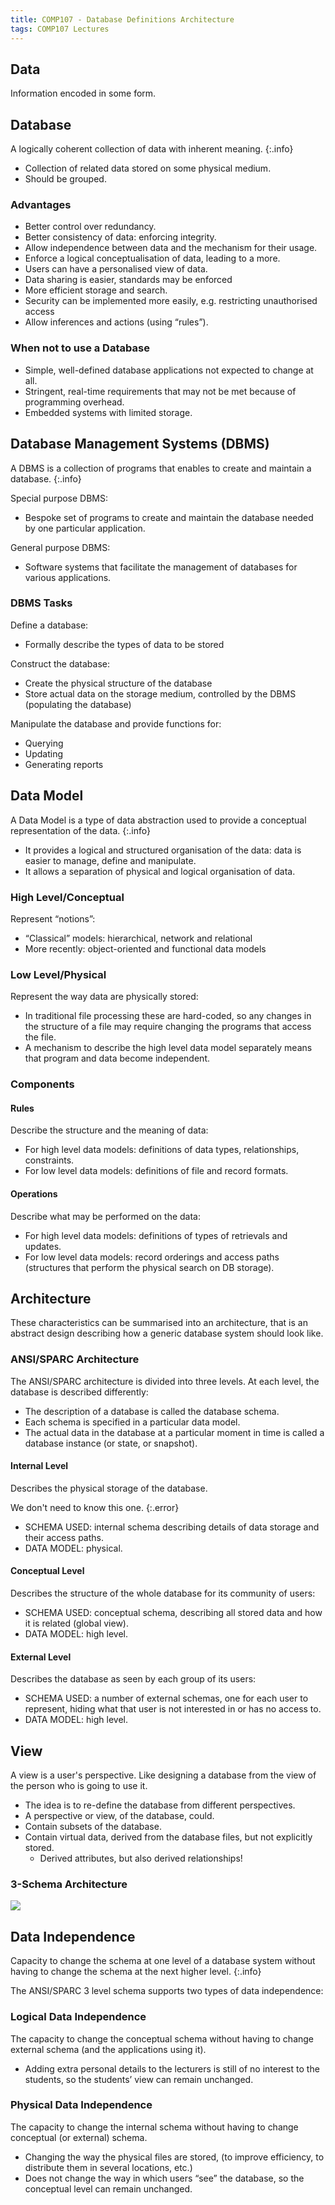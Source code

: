 ```yaml
---
title: COMP107 - Database Definitions Architecture
tags: COMP107 Lectures
---
```

## Data
Information encoded in some form.

## Database
A logically coherent collection of data with inherent meaning.
{:.info}

* Collection of related data stored on some physical medium.
* Should be grouped.

### Advantages
* Better control over redundancy.
* Better consistency of data: enforcing integrity.
* Allow independence between data and the mechanism for their usage.
* Enforce a logical conceptualisation of data, leading to a more.
* Users can have a personalised view of data.
* Data sharing is easier, standards may be enforced 
* More efficient storage and search.
* Security can be implemented more easily, e.g. restricting unauthorised access 
* Allow inferences and actions (using “rules”).

### When not to use a Database
* Simple, well-defined database applications not 
expected to change at all.
* Stringent, real-time requirements that may not 
be met because of programming overhead.
* Embedded systems with limited storage.

## Database Management Systems (DBMS)
A DBMS is a collection of programs that enables to create and maintain a database.
{:.info}

Special purpose DBMS:  

* Bespoke set of programs to create and maintain the database needed by one particular application.

General purpose DBMS: 
 
* Software systems that facilitate the management of databases for various applications.

### DBMS Tasks
Define a database: 

* Formally describe the types of data to be stored 

Construct the database:

* Create the physical structure of the database 
* Store actual data on the storage medium, 
controlled by the DBMS (populating the database)

Manipulate the database and provide functions for: 
 
* Querying
* Updating
* Generating reports

## Data Model
A Data Model is a type of data abstraction used to provide a conceptual representation of the data.
{:.info}

* It provides a logical and structured organisation of the data: data is easier to manage, define and
manipulate.
* It allows a separation of physical and logical
organisation of data.

### High Level/Conceptual
Represent “notions”:

* “Classical” models: hierarchical, network and relational
* More recently: object-oriented and functional data models

### Low Level/Physical
Represent the way data are physically stored:

* In traditional file processing these are hard-coded, so any changes in the structure of a file may require changing the programs that access the file.
* A mechanism to describe the high level data model separately means that program and data become independent.

### Components
#### Rules
Describe the structure and the meaning of data:

* For high level data models: definitions of data types, relationships, constraints.
* For low level data models: definitions of file and record formats.

#### Operations
Describe what may be performed on the data:

* For high level data models: definitions of types of retrievals and updates.
* For low level data models: record orderings and access paths (structures that perform the physical search on DB storage).

## Architecture
These characteristics can be summarised into an architecture, that is an abstract design describing how a generic database system should look like.

### ANSI/SPARC Architecture
The ANSI/SPARC architecture is divided into three levels. At each level, the database is described differently:

* The description of a database is called the database schema.
* Each schema is specified in a particular data model.
* The actual data in the database at a particular moment in time is called a database instance (or state, or snapshot).

#### Internal Level
Describes the physical storage of the database.

We don't need to know this one.
{:.error}

* SCHEMA USED: internal schema describing
details of data storage and their access paths.
* DATA MODEL: physical.

#### Conceptual Level
Describes the structure of the whole database for its community of users:

* SCHEMA USED: conceptual schema, describing
all stored data and how it is related (global view).
* DATA MODEL: high level.

#### External Level
Describes the database as seen by each group of its users:

* SCHEMA USED: a number of external schemas,
one for each user to represent, hiding what that
user is not interested in or has no access to.
* DATA MODEL: high level.

## View
A view is a user's perspective. Like designing a database from the view of the person who is going to use it.

* The idea is to re-define the database from different
perspectives.
* A perspective or view, of the database, could.
* Contain subsets of the database.
* Contain virtual data, derived from the database files,
but not explicitly stored.
    * Derived attributes, but also derived relationships!

### 3-Schema Architecture

![]({{site.baseurl}}/assets/COMP107/Lectures/2020-12-04-2-1.png)

## Data Independence
Capacity to change the schema at one level of a database system without having to change the schema at the next higher level.
{:.info}

The ANSI/SPARC 3 level schema supports two types of data independence:

### Logical Data Independence
The capacity to change the conceptual schema without having to change external schema (and the applications using it).

* Adding extra personal details to the lecturers is still of no interest to the students, so the students’ view can remain unchanged.

### Physical Data Independence 
The capacity to change the internal schema without having to change conceptual (or external) schema.

* Changing the way the physical files are stored, (to improve efficiency, to distribute them in several locations, etc.)
* Does not change the way in which users “see” the database, so the conceptual level can remain unchanged.